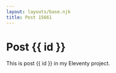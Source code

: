 ```yaml
---
layout: layouts/base.njk
title: Post 15661
---
```


# Post {{ id }}

This is post {{ id }} in my Eleventy project.
